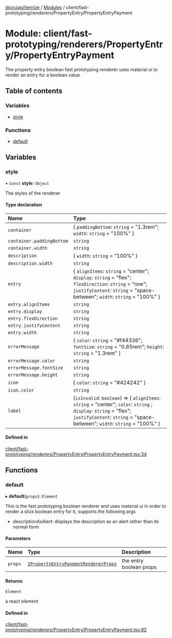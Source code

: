 [@onzag/itemize](../README.md) / [Modules](../modules.md) / client/fast-prototyping/renderers/PropertyEntry/PropertyEntryPayment

# Module: client/fast-prototyping/renderers/PropertyEntry/PropertyEntryPayment

The property entry boolean fast prototyping renderer uses material ui to render
an entry for a boolean value

## Table of contents

### Variables

- [style](client_fast_prototyping_renderers_PropertyEntry_PropertyEntryPayment.md#style)

### Functions

- [default](client_fast_prototyping_renderers_PropertyEntry_PropertyEntryPayment.md#default)

## Variables

### style

• `Const` **style**: `Object`

The styles of the renderer

#### Type declaration

| Name | Type |
| :------ | :------ |
| `container` | \{ `paddingBottom`: `string` = "1.3rem"; `width`: `string` = "100%" } |
| `container.paddingBottom` | `string` |
| `container.width` | `string` |
| `description` | \{ `width`: `string` = "100%" } |
| `description.width` | `string` |
| `entry` | \{ `alignItems`: `string` = "center"; `display`: `string` = "flex"; `flexDirection`: `string` = "row"; `justifyContent`: `string` = "space-between"; `width`: `string` = "100%" } |
| `entry.alignItems` | `string` |
| `entry.display` | `string` |
| `entry.flexDirection` | `string` |
| `entry.justifyContent` | `string` |
| `entry.width` | `string` |
| `errorMessage` | \{ `color`: `string` = "#f44336"; `fontSize`: `string` = "0.85rem"; `height`: `string` = "1.3rem" } |
| `errorMessage.color` | `string` |
| `errorMessage.fontSize` | `string` |
| `errorMessage.height` | `string` |
| `icon` | \{ `color`: `string` = "#424242" } |
| `icon.color` | `string` |
| `label` | (`isInvalid`: `boolean`) => \{ `alignItems`: `string` = "center"; `color`: `string` ; `display`: `string` = "flex"; `justifyContent`: `string` = "space-between"; `width`: `string` = "100%" } |

#### Defined in

[client/fast-prototyping/renderers/PropertyEntry/PropertyEntryPayment.tsx:34](https://github.com/onzag/itemize/blob/73e0c39e/client/fast-prototyping/renderers/PropertyEntry/PropertyEntryPayment.tsx#L34)

## Functions

### default

▸ **default**(`props`): `Element`

This is the fast prototyping boolean renderer and uses material ui in order to render a slick
boolean entry for it, supports the following args

- descriptionAsAlert: displays the description as an alert rather than its normal form

#### Parameters

| Name | Type | Description |
| :------ | :------ | :------ |
| `props` | [`IPropertyEntryPaymentRendererProps`](../interfaces/client_internal_components_PropertyEntry_PropertyEntryPayment.IPropertyEntryPaymentRendererProps.md) | the entry boolean props |

#### Returns

`Element`

a react element

#### Defined in

[client/fast-prototyping/renderers/PropertyEntry/PropertyEntryPayment.tsx:82](https://github.com/onzag/itemize/blob/73e0c39e/client/fast-prototyping/renderers/PropertyEntry/PropertyEntryPayment.tsx#L82)
